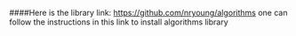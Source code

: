 ####Here is the library link: 
https://github.com/nryoung/algorithms
one can follow the instructions in this link to install algorithms library

